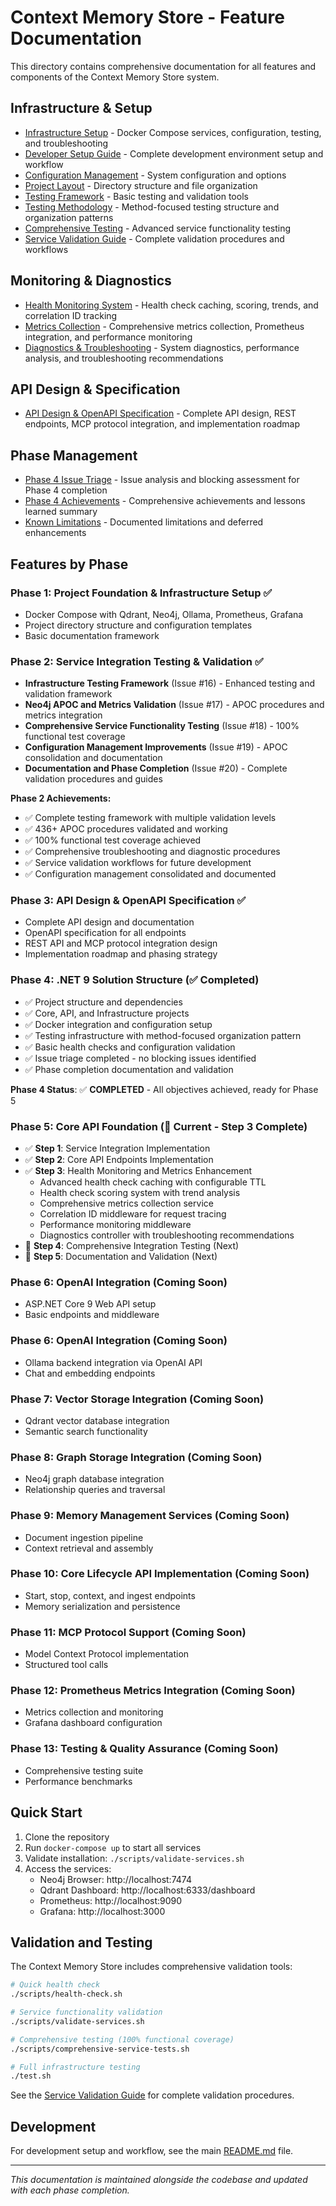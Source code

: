 # Context Memory Store - Feature Documentation

This directory contains comprehensive documentation for all features and components of the Context Memory Store system.

## Infrastructure & Setup

- [Infrastructure Setup](infrastructure.md) - Docker Compose services, configuration, testing, and troubleshooting
- [Developer Setup Guide](developer-setup.md) - Complete development environment setup and workflow
- [Configuration Management](configuration.md) - System configuration and options
- [Project Layout](project-layout.md) - Directory structure and file organization
- [Testing Framework](testing.md) - Basic testing and validation tools
- [Testing Methodology](testing-methodology.md) - Method-focused testing structure and organization patterns
- [Comprehensive Testing](comprehensive-testing.md) - Advanced service functionality testing
- [Service Validation Guide](service-validation.md) - Complete validation procedures and workflows

## Monitoring & Diagnostics

- [Health Monitoring System](health-monitoring.md) - Health check caching, scoring, trends, and correlation ID tracking
- [Metrics Collection](metrics-collection.md) - Comprehensive metrics collection, Prometheus integration, and performance monitoring
- [Diagnostics & Troubleshooting](diagnostics.md) - System diagnostics, performance analysis, and troubleshooting recommendations

## API Design & Specification

- [API Design & OpenAPI Specification](api-design.md) - Complete API design, REST endpoints, MCP protocol integration, and implementation roadmap

## Phase Management

- [Phase 4 Issue Triage](phase4-issue-triage.md) - Issue analysis and blocking assessment for Phase 4 completion
- [Phase 4 Achievements](phase4-achievements.md) - Comprehensive achievements and lessons learned summary
- [Known Limitations](known-limitations.md) - Documented limitations and deferred enhancements

## Features by Phase

### Phase 1: Project Foundation & Infrastructure Setup ✅
- Docker Compose with Qdrant, Neo4j, Ollama, Prometheus, Grafana
- Project directory structure and configuration templates
- Basic documentation framework

### Phase 2: Service Integration Testing & Validation ✅
- **Infrastructure Testing Framework** (Issue #16) - Enhanced testing and validation framework
- **Neo4j APOC and Metrics Validation** (Issue #17) - APOC procedures and metrics integration
- **Comprehensive Service Functionality Testing** (Issue #18) - 100% functional test coverage
- **Configuration Management Improvements** (Issue #19) - APOC consolidation and documentation
- **Documentation and Phase Completion** (Issue #20) - Complete validation procedures and guides

**Phase 2 Achievements:**
- ✅ Complete testing framework with multiple validation levels
- ✅ 436+ APOC procedures validated and working
- ✅ 100% functional test coverage achieved
- ✅ Comprehensive troubleshooting and diagnostic procedures
- ✅ Service validation workflows for future development
- ✅ Configuration management consolidated and documented

### Phase 3: API Design & OpenAPI Specification ✅
- Complete API design and documentation
- OpenAPI specification for all endpoints
- REST API and MCP protocol integration design
- Implementation roadmap and phasing strategy

### Phase 4: .NET 9 Solution Structure (✅ Completed)
- ✅ Project structure and dependencies
- ✅ Core, API, and Infrastructure projects  
- ✅ Docker integration and configuration setup
- ✅ Testing infrastructure with method-focused organization pattern
- ✅ Basic health checks and configuration validation
- ✅ Issue triage completed - no blocking issues identified
- ✅ Phase completion documentation and validation

**Phase 4 Status**: ✅ **COMPLETED** - All objectives achieved, ready for Phase 5

### Phase 5: Core API Foundation (🔄 Current - Step 3 Complete)
- ✅ **Step 1**: Service Integration Implementation  
- ✅ **Step 2**: Core API Endpoints Implementation
- ✅ **Step 3**: Health Monitoring and Metrics Enhancement
  - Advanced health check caching with configurable TTL
  - Health check scoring system with trend analysis
  - Comprehensive metrics collection service
  - Correlation ID middleware for request tracing
  - Performance monitoring middleware
  - Diagnostics controller with troubleshooting recommendations
- 🔄 **Step 4**: Comprehensive Integration Testing (Next)
- 🔄 **Step 5**: Documentation and Validation (Next)

### Phase 6: OpenAI Integration (Coming Soon)
- ASP.NET Core 9 Web API setup
- Basic endpoints and middleware

### Phase 6: OpenAI Integration (Coming Soon)
- Ollama backend integration via OpenAI API
- Chat and embedding endpoints

### Phase 7: Vector Storage Integration (Coming Soon)
- Qdrant vector database integration
- Semantic search functionality

### Phase 8: Graph Storage Integration (Coming Soon)
- Neo4j graph database integration
- Relationship queries and traversal

### Phase 9: Memory Management Services (Coming Soon)
- Document ingestion pipeline
- Context retrieval and assembly

### Phase 10: Core Lifecycle API Implementation (Coming Soon)
- Start, stop, context, and ingest endpoints
- Memory serialization and persistence

### Phase 11: MCP Protocol Support (Coming Soon)
- Model Context Protocol implementation
- Structured tool calls

### Phase 12: Prometheus Metrics Integration (Coming Soon)
- Metrics collection and monitoring
- Grafana dashboard configuration

### Phase 13: Testing & Quality Assurance (Coming Soon)
- Comprehensive testing suite
- Performance benchmarks

## Quick Start

1. Clone the repository
2. Run `docker-compose up` to start all services
3. Validate installation: `./scripts/validate-services.sh`
4. Access the services:
   - Neo4j Browser: http://localhost:7474
   - Qdrant Dashboard: http://localhost:6333/dashboard
   - Prometheus: http://localhost:9090
   - Grafana: http://localhost:3000

## Validation and Testing

The Context Memory Store includes comprehensive validation tools:

```bash
# Quick health check
./scripts/health-check.sh

# Service functionality validation
./scripts/validate-services.sh

# Comprehensive testing (100% functional coverage)
./scripts/comprehensive-service-tests.sh

# Full infrastructure testing
./test.sh
```

See the [Service Validation Guide](service-validation.md) for complete validation procedures.

## Development

For development setup and workflow, see the main [README.md](../README.md) file.

---

*This documentation is maintained alongside the codebase and updated with each phase completion.*